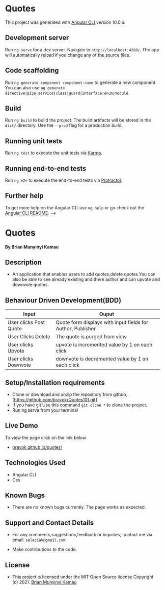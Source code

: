 # Quotes

This project was generated with [Angular CLI](https://github.com/angular/angular-cli) version 10.0.6.

## Development server

Run `ng serve` for a dev server. Navigate to `http://localhost:4200/`. The app will automatically reload if you change any of the source files.

## Code scaffolding

Run `ng generate component component-name` to generate a new component. You can also use `ng generate directive|pipe|service|class|guard|interface|enum|module`.

## Build

Run `ng build` to build the project. The build artifacts will be stored in the `dist/` directory. Use the `--prod` flag for a production build.

## Running unit tests

Run `ng test` to execute the unit tests via [Karma](https://karma-runner.github.io).

## Running end-to-end tests

Run `ng e2e` to execute the end-to-end tests via [Protractor](http://www.protractortest.org/).

## Further help

To get more help on the Angular CLI use `ng help` or go check out the [Angular CLI README](https://github.com/angular/angular-cli/blob/master/README.md). -->

# Quotes
#### By **Brian Munyinyi Kamau**

## Description
- An application that enables users to add quotes,delete quotes.You can also be able to see already existing and there author and can upvote and downvote quotes.

## Behaviour Driven Development(BDD)

| Input                        | Ouput                                                                                            |
|--------------------------    |----------------------------------------------------------------------------------------------    |
| User clicks Post  Quote     | Quote form displays with input fields for Author, Publisher                  |
| User Clicks Delete           | The quote is purged from view             |
| User clicks Upvote        |   upvote is incremented value by   1 on each click      |
| User clicks Downvote     | downvote is decremented value by 1 on each click     |

## Setup/Installation requirements

- Clone  or download and unzip the repository from github, [https://github.com/brayok/Quotes101.git]
- If you have git Use this command `git clone *` to clone the project.
- Run ng serve from your terminal

## Live Demo
To view the page click on the link below
* [brayok.github.io/quotes/](*)

## Technologies Used
- Angular CLI
- Css

## Known Bugs
- There are no known bugs currently. The page works as expected.

## Support and Contact Details
- For any comments,suggestions,feedback or inquiries, contact me via email: `selaciak@gmail.com`

- Make contributions to the code.

## License
- This project is licensed under the MIT Open Source license Copyright (c) 2021. [Brian Munyinyi Kamau](https://github.com/brayok/Quotes101.git)